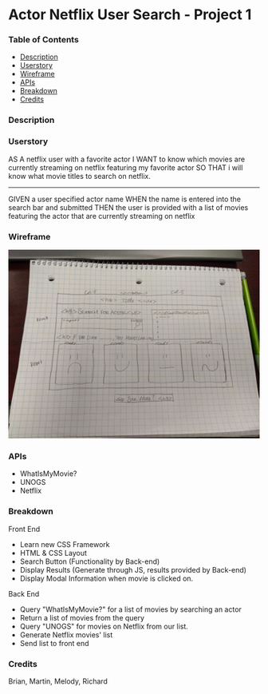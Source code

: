 # Actor Netflix User Search - Project 1

### Table of Contents 
* [Description](#description) 
* [Userstory](#userstory) 
* [Wireframe](#wireframe)
* [APIs](#apis)
* [Breakdown](#breakdown)
* [Credits](#credits) 

### Description 

### Userstory
AS A netflix user with a favorite actor
I WANT to know which movies are currently streaming on netflix featuring my favorite actor
SO THAT i will know what movie titles to search on netflix. 
____________________________________________________________

GIVEN a user specified actor name
WHEN the name is entered into the search bar and submitted
THEN the user is provided with a list of movies featuring the actor that are currently streaming on netflix

### Wireframe
![alt text](UI.temp.jpg "Wireframe")

### APIs 
* WhatIsMyMovie?
* UNOGS
* Netflix

### Breakdown 
Front End
* Learn new CSS Framework
* HTML & CSS Layout
* Search Button (Functionality by Back-end)
* Display Results (Generate through JS, results provided by Back-end)
* Display Modal Information when movie is clicked on.

Back End
* Query "WhatIsMyMovie?" for a list of movies by searching an actor
* Return a list of movies from the query
* Query "UNOGS" for movies on Netflix from our list.
* Generate Netflix movies' list
* Send list to front end

### Credits
Brian, Martin, Melody, Richard